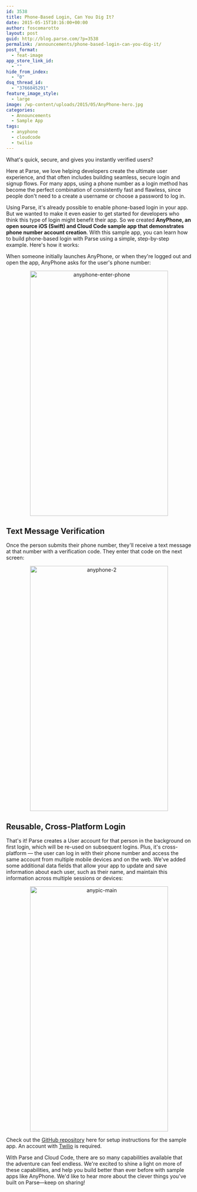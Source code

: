 ```yaml
---
id: 3538
title: Phone-Based Login, Can You Dig It?
date: 2015-05-15T10:16:00+00:00
author: foscomarotto
layout: post
guid: http://blog.parse.com/?p=3538
permalink: /announcements/phone-based-login-can-you-dig-it/
post_format:
  - feat-image
app_store_link_id:
  - ""
hide_from_index:
  - "0"
dsq_thread_id:
  - "3766845291"
feature_image_style:
  - large
image: /wp-content/uploads/2015/05/AnyPhone-hero.jpg
categories:
  - Announcements
  - Sample App
tags:
  - anyphone
  - cloudcode
  - twilio
---
```

What's quick, secure, and gives you instantly verified users?

Here at Parse, we love helping developers create the ultimate user experience, and that often includes building seamless, secure login and signup flows. For many apps, using a phone number as a login method has become the perfect combination of consistently fast and flawless, since people don't need to a create a username or choose a password to log in.

Using Parse, it's already possible to enable phone-based login in your app. But we wanted to make it even easier to get started for developers who think this type of login might benefit their app. So we created **AnyPhone, an open source iOS (Swift) and Cloud Code sample app that demonstrates phone number account creation**. With this sample app, you can learn how to build phone-based login with Parse using a simple, step-by-step example. Here's how it works:

When someone initially launches AnyPhone, or when they're logged out and open the app, AnyPhone asks for the user's phone number:

<div style="text-align: center;">
  <img class="aligncenter wp-image-3542" src="{{ site.url }}/assets/wp-content/uploads/2015/05/iOS-Simulator-Screen-Shot-May-14-2015-11.30.29-PM-576x1024.png" alt="anyphone-enter-phone" width="375" height="667" srcset="{{ site.url }}/assets/wp-content/uploads/2015/05/iOS-Simulator-Screen-Shot-May-14-2015-11.30.29-PM-576x1024.png 576w, {{ site.url }}/assets/wp-content/uploads/2015/05/iOS-Simulator-Screen-Shot-May-14-2015-11.30.29-PM-169x300.png 169w, {{ site.url }}/assets/wp-content/uploads/2015/05/iOS-Simulator-Screen-Shot-May-14-2015-11.30.29-PM.png 750w" sizes="(max-width: 375px) 100vw, 375px" />
</div>

## Text Message Verification

Once the person submits their phone number, they'll receive a text message at that number with a verification code. They enter that code on the next screen:

<div style="text-align: center;">
  <img class="aligncenter wp-image-3546" src="{{ site.url }}/assets/wp-content/uploads/2015/05/anyphone-2-576x1024.png" alt="anyphone-2" width="375" height="667" srcset="{{ site.url }}/assets/wp-content/uploads/2015/05/anyphone-2-576x1024.png 576w, {{ site.url }}/assets/wp-content/uploads/2015/05/anyphone-2-169x300.png 169w, {{ site.url }}/assets/wp-content/uploads/2015/05/anyphone-2.png 750w" sizes="(max-width: 375px) 100vw, 375px" />
</div>

## Reusable, Cross-Platform Login

That's it! Parse creates a User account for that person in the background on first login, which will be re-used on subsequent logins. Plus, it's cross-platform — the user can log in with their phone number and access the same account from multiple mobile devices and on the web. We've added some additional data fields that allow your app to update and save information about each user, such as their name, and maintain this information across multiple sessions or devices:

<div style="text-align: center;">
  <img class="aligncenter wp-image-3547" src="{{ site.url }}/assets/wp-content/uploads/2015/05/iOS-Simulator-Screen-Shot-May-14-2015-11.46.36-PM-576x1024.png" alt="anypic-main" width="375" height="667" srcset="{{ site.url }}/assets/wp-content/uploads/2015/05/iOS-Simulator-Screen-Shot-May-14-2015-11.46.36-PM-576x1024.png 576w, {{ site.url }}/assets/wp-content/uploads/2015/05/iOS-Simulator-Screen-Shot-May-14-2015-11.46.36-PM-169x300.png 169w, {{ site.url }}/assets/wp-content/uploads/2015/05/iOS-Simulator-Screen-Shot-May-14-2015-11.46.36-PM.png 750w" sizes="(max-width: 375px) 100vw, 375px" />
</div>

Check out the [GitHub repository](https://github.com/parseplatform/anyphone) here for setup instructions for the sample app. An account with [Twilio](http://twilio.com) is required.

With Parse and Cloud Code, there are so many capabilities available that the adventure can feel endless. We're excited to shine a light on more of these capabilities, and help you build better than ever before with sample apps like AnyPhone. We'd like to hear more about the clever things you've built on Parse—keep on sharing!